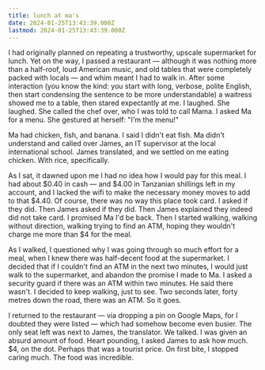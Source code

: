 ```yaml
---
title: lunch at ma's
date: 2024-01-25T13:43:39.000Z
lastmod: 2024-01-25T13:43:39.000Z
---
```

I had originally planned on repeating a trustworthy, upscale supermarket for lunch.  Yet on the way, I passed a restaurant — although it was nothing more than a half-roof, loud American music, and old tables that were completely packed with locals — and whim meant I had to walk in. After some interaction (you know the kind: you start with long, verbose, polite English, then start condensing the sentence to be more understandable) a waitress showed me to a table, then stared expectantly at me. I laughed. She laughed. She called the chef over, who I was told to call Mama. I asked Ma for a menu. She gestured at herself: "I'm the menu!"

Ma had chicken, fish, and banana. I said I didn't eat fish. Ma didn't understand and called over James, an IT supervisor at the local international school. James translated, and we settled on me eating chicken. With rice, specifically.

As I sat, it dawned upon me I had no idea how I would pay for this meal. I had about $0.40 in cash — and $4.00 in Tanzanian shillings left in my account, and I lacked the wifi to make the necessary money moves to add to that $4.40. Of course, there was no way this place took card. I asked if they did. Then James asked if they did. Then James explained they indeed did not take card. I promised Ma I'd be back. Then I started walking, walking without direction, walking trying to find an ATM, hoping they wouldn't charge me more than $4 for the meal.

As I walked, I questioned why I was going through so much effort for a meal, when I knew there was half-decent food at the supermarket. I decided that if I couldn't find an ATM in the next two minutes, I would just walk to the supermarket, and abandon the promise I made to Ma. I asked a security guard if there was an ATM within two minutes. He said there wasn't. I decided to keep walking, just to see. Two seconds later, forty metres down the road, there was an ATM. So it goes.

I returned to the restaurant — via dropping a pin on Google Maps, for I doubted they were listed — which had somehow become even busier. The only seat left was next to James, the translator. We talked. I was given an absurd amount of food. Heart pounding, I asked James to ask how much. \$4, on the dot. Perhaps that was a tourist price. On first bite, I stopped caring much. The food was incredible.
